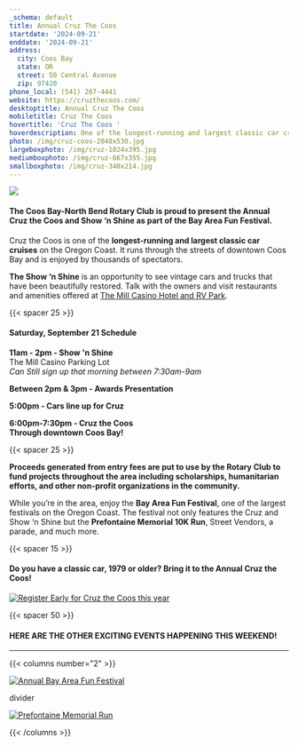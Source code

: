 ```yaml
---
_schema: default
title: Annual Cruz The Coos
startdate: '2024-09-21'
enddate: '2024-09-21'
address:
  city: Coos Bay
  state: OR
  street: 50 Central Avenue
  zip: 97420
phone_local: (541) 267-4441
website: https://cruzthecoos.com/
desktoptitle: Annual Cruz The Coos
mobiletitle: Cruz The Coos
hovertitle: 'Cruz The Coos '
hoverdescription: One of the longest-running and largest classic car cruises on the Oregon Coast
photo: /img/cruz-coos-2048x530.jpg
largeboxphoto: /img/cruz-1024x395.jpg
mediumboxphoto: /img/cruz-667x355.jpg
smallboxphoto: /img/cruz-340x214.jpg
---
```

![](/img/cruz-coos-768x512.jpeg)

#### **The Coos Bay-North Bend Rotary Club is proud to present the Annual Cruz the Coos and Show ‘n Shine as part of the Bay Area Fun Festival.**

Cruz the Coos is one of the **longest-running and largest classic car cruises** on the Oregon Coast. It runs through the streets of downtown Coos Bay and is enjoyed by thousands of spectators.

**The Show ‘n Shine** is an opportunity to see vintage cars and trucks that have been beautifully restored. Talk with the owners and visit restaurants and amenities offered at [The Mill Casino Hotel and RV Park](https://www.themillcasino.com/).

{{< spacer 25 >}}

#### Saturday, September 21 Schedule

**11am - 2pm - Show 'n Shine**<br>The Mill Casino Parking Lot<br>*Can Still sign up that morning between 7:30am-9am*

**Between 2pm & 3pm - Awards Presentation**

**5:00pm - Cars line up for Cruz**

**6:00pm-7:30pm - Cruz the Coos<br>Through downtown Coos Bay!**

{{< spacer 25 >}}

**Proceeds generated from entry fees are put to use by the Rotary Club to fund projects throughout the area including scholarships, humanitarian efforts, and other non-profit organizations in the community.**

While you’re in the area, enjoy the **Bay Area Fun Festival**, one of the largest festivals on the Oregon Coast. The festival not only features the Cruz and Show ‘n Shine but the **Prefontaine Memorial 10K Run**, Street Vendors, a parade, and much more.

{{< spacer 15 >}}

#### Do you have a classic car, 1979 or older? Bring it to the Annual Cruz the Coos!

[![Register Early for Cruz the Coos this year](/img/register-early-banner-07-22-v02.jpg)](https://cruzthecoos.com/registration)

{{< spacer 50 >}}

#### HERE ARE THE OTHER EXCITING EVENTS HAPPENING THIS WEEKEND!

---

{{< columns number="2" >}}

[![Annual Bay Area Fun Festival](/img/bay-area-fun-fest-column-01.jpg)](/event/annual-bay-area-fun-festival)

divider

[![Prefontaine Memorial Run](/img/prefontaine-run-columns-03.jpg)](/event/annual-prefontaine-memorial-run/)

{{< /columns >}}